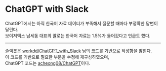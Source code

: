 # ChatGPT with Slack

ChatGPT에서는 아직 한국어 자료 데이터가 부족해서 질문할 때마다 부정확한 답변이 달린다.<br>
보이저엑스 남세동 대표의 말로는 한국어 자료는 1.5%가 들어갔다고 언급도 했다. <br>

---

슬랙봇은 [workdd/ChatGPT_with_Slack](https://github.com/workdd/ChatGPT_with_Slack) 님의 코드를 기반으로 작성함을 밝힌다.<br>
이 코드를 기반으로 필요한 부분을 수정해 재구성하였으며,<br>
ChatGPT 코드는 [acheong08/ChatGPT](https://github.com/acheong08/ChatGPT)이다. 
